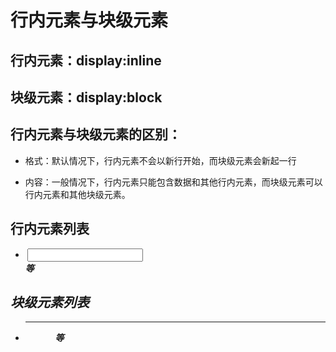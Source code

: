 # 行内元素与块级元素

## 行内元素：display:inline

## 块级元素：display:block

## 行内元素与块级元素的区别：

- 格式：默认情况下，行内元素不会以新行开始，而块级元素会新起一行

- 内容：一般情况下，行内元素只能包含数据和其他行内元素，而块级元素可以行内元素和其他块级元素。

## 行内元素列表

- <strong> <span> <img> <em> <a> <botton> <input> <label> <br> <map>等

## 块级元素列表

- <div> <h1~h6> <article> <aside> <form> <footer> <hr> <ol> <ul> <section>等

